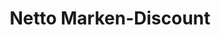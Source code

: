 ---
title: "Netto Marken-Discount"
url: /dresden/netto-marken-discount-am-weissiger-bach/
shop: Supermarkt
---